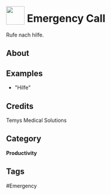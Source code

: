 # <img src="https://raw.githack.com/FortAwesome/Font-Awesome/master/svgs/solid/robot.svg" card_color="#22A7F0" width="50" height="50" style="vertical-align:bottom"/> Emergency Call
Rufe nach hilfe.

## About


## Examples
* "Hilfe"

## Credits
Temys Medical Solutions

## Category
**Productivity**

## Tags
#Emergency

